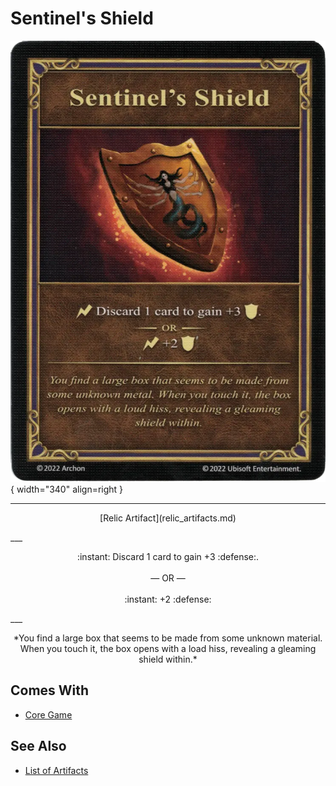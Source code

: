 # Sentinel's Shield

![Sentinel's Shield](../assets/artifacts_relic-sentinels_shield.webp){ width="340" align=right }
___
<p style="text-align: center;" markdown>[Relic Artifact](relic_artifacts.md)</p>
___
<p style="text-align: center;" markdown>:instant: Discard 1 card to gain +3 :defense:.<br><br>— OR —<br><br>:instant: +2 :defense:</p>
___
<p style="text-align: center;" markdown>*You find a large box that seems to be made from some unknown material. When you touch it, the box opens with a load hiss, revealing a gleaming shield within.*</p>


## Comes With

- [Core Game](../content.md)


## See Also

- [List of Artifacts](../artifacts/index.md)

